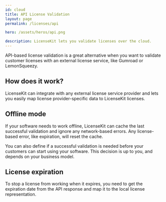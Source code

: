```yaml
---
id: cloud
title: API License Validation
layout: page
permalink: /licenses/api

hero: /assets/heros/api.png

description: LicenseKit lets you validate licenses over the cloud.
---
```


API-based license validation is a great alternative when you want to validate customer licenses with an external license service, like Gumroad or LemonSqueezy.

## How does it work?

LicenseKit can integrate with any external license service provider and lets you easily map license provider-specific data to LicenseKit licenses.

## Offline mode

If your software needs to work offline, LicenseKit can cache the last successful validation and ignore any network-based errors. Any license-based error, like expiration, will reset the cache.

You can also define if a successful validation is needed before your customers can start using your software. This decision is up to you, and depends on your business model.

## License expiration

To stop a license from working when it expires, you need to get the expiration date from the API response and map it to the local license representation.